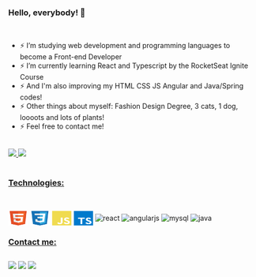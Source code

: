 ### Hello, everybody!  👋
<br>

- ⚡ I’m studying web development and programming languages to become a Front-end Developer 
- ⚡ I’m currently learning React and Typescript by the RocketSeat Ignite Course  
- ⚡ And I'm also improving my HTML CSS JS Angular and Java/Spring codes!
- ⚡ Other things about myself: Fashion Design Degree, 3 cats, 1 dog, loooots and lots of plants! 
- ⚡ Feel free to contact me!

<br>

<div>
  <a href="http://https://github.com/marimontefusco/">
  <img heigth="180em"   src="http://github-readme-stats.vercel.app/api?username=marimontefusco&show_icons=true&theme=abyss&include_all_commits=true&count_private=true" />
  <img heigth="180em"   src="http://github-readme-stats.vercel.app/api/top-langs/?username=marimontefusco&layout=compact&langs_count=168&theme=abyss" />
</div>
  
<br> 
  
### Technologies:
  ##
 <div style="display: inline-block"><br>
   <img align="center" alt="html" height="30" width="40" src="https://raw.githubusercontent.com/devicons/devicon/master/icons/html5/html5-original.svg" />
   <img align="center" alt="css" height="30" width="40" src="https://raw.githubusercontent.com/devicons/devicon/master/icons/css3/css3-original.svg" />
   <img align="center" alt="javascript" height="30" width="40" src="https://raw.githubusercontent.com/devicons/devicon/master/icons/javascript/javascript-plain.svg" />
   <img align="center" alt="typescript" height="30" width="40" src="https://raw.githubusercontent.com/devicons/devicon/master/icons/typescript/typescript-plain.svg" />
   <img align="center" alt="react" src="https://cdn.jsdelivr.net/gh/devicons/devicon/icons/react/react-original.svg" height="35" width="53" />
   <img align="center" alt="angularjs" src="https://cdn.jsdelivr.net/gh/devicons/devicon/icons/angularjs/angularjs-original.svg" height="35" width="53" />
   <img align="center" alt="mysql" src="https://cdn.jsdelivr.net/gh/devicons/devicon/icons/mysql/mysql-original.svg" height="35" width="53" />
   <img align="center" alt="java" src="https://cdn.jsdelivr.net/gh/devicons/devicon/icons/java/java-original.svg" height="35" width="53" />
   
  </div>
  
 <br> 
  
### Contact me: 
  ##
  <div>
    <a href="https://www.linkedin.com/in/mariana-reboucas-montefusco" target="_blank"><img src="https://img.shields.io/badge/-LinkedIn-%23333?style=for-the-badge&logo=linkedin&logoColor=white" target="_blank" /></a>
    <a href="mailto:mari.montefusco@gmail.com" target="_blank"><img src="https://img.shields.io/badge/-Gmail-%23333?style=for-the-badge&logo=gmail&logoColor=white" target="_blank" /></a>	
    <a href="https://discord.gg/mari montefusco#3599" target="_blank"><img src="https://img.shields.io/badge/-Discord-%23333?style=for-the-badge&logo=discord&logoColor=white" target="_blank" /></a>
  </div>
